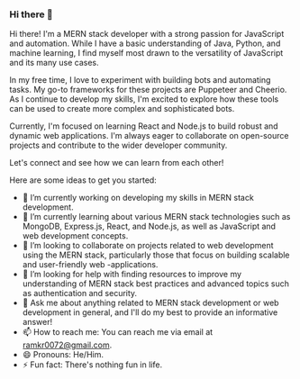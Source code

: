 ### Hi there 👋

Hi there! I'm a MERN stack developer with a strong passion for JavaScript and automation. While I have a basic understanding of Java, Python, and machine learning, I find myself most drawn to the versatility of JavaScript and its many use cases.

In my free time, I love to experiment with building bots and automating tasks. My go-to frameworks for these projects are Puppeteer and Cheerio. As I continue to develop my skills, I'm excited to explore how these tools can be used to create more complex and sophisticated bots.

Currently, I'm focused on learning React and Node.js to build robust and dynamic web applications. I'm always eager to collaborate on open-source projects and contribute to the wider developer community.

Let's connect and see how we can learn from each other!


Here are some ideas to get you started:

- 🔭 I’m currently working on developing my skills in MERN stack development.
- 🌱 I’m currently learning about various MERN stack technologies such as MongoDB, Express.js, React, and Node.js, as well as JavaScript and web development concepts.
- 👯 I’m looking to collaborate on projects related to web development using the MERN stack, particularly those that focus on building scalable and user-friendly web -applications.
- 🤔 I’m looking for help with finding resources to improve my understanding of MERN stack best practices and advanced topics such as authentication and security.
- 💬 Ask me about anything related to MERN stack development or web development in general, and I'll do my best to provide an informative answer!
- 📫 How to reach me: You can reach me via email at ramkr0072@gmail.com.
- 😄 Pronouns: He/Him.
- ⚡ Fun fact: There's nothing fun in life.

